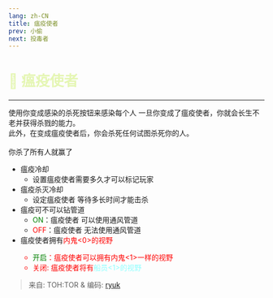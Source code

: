 ```yaml
---
lang: zh-CN
title: 瘟疫使者
prev: 小偷
next: 投毒者
---
```


# <font color="#e5f6b4">🦠 <b>瘟疫使者</b></font> <Badge text="Killing" type="tip" vertical="middle"/>

***

使用你变成感染的杀死按钮来感染每个人 一旦你变成了瘟疫使者，你就会长生不老并获得杀戮的能力。<br>
此外，在变成瘟疫使者后，你会杀死任何试图杀死你的人。<br><br>
你杀了所有人就赢了

- 瘟疫冷却
  - 设置瘟疫使者需要多久才可以标记玩家
- 瘟疫杀灭冷却
  - 设定瘟疫使者 等待多长时间才能击杀
- 瘟疫可不可以钻管道
  - <font color=green>ON</font>：瘟疫使者 可以使用通风管道
  - <font color=red>OFF</font>：瘟疫使者 无法使用通风管道
- 瘟疫使者拥有<font color=red>内鬼<0>的视野
  - <font color=green>开启</font>：瘟疫使者可以拥有<font color=red>内鬼<1>一样的视野
  - <font color=red>关闭</font>: 瘟疫使者将有<font color=#8cffff>船员<1>的视野

> 来自: TOH:TOR & 编码: [ryuk](#)
